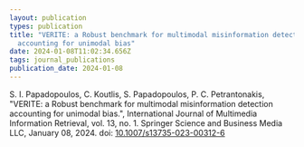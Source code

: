 ```yaml
---
layout: publication
types: publication
title: "VERITE: a Robust benchmark for multimodal misinformation detection
  accounting for unimodal bias"
date: 2024-01-08T11:02:34.656Z
tags: journal_publications
publication_date: 2024-01-08
---
```

S. I. Papadopoulos, C. Koutlis, S. Papadopoulos, P. C. Petrantonakis, "VERITE: a Robust benchmark for multimodal misinformation detection accounting for unimodal bias.", International Journal of Multimedia Information Retrieval, vol. 13, no. 1. Springer Science and Business Media LLC, January 08, 2024. doi: [10.1007/s13735-023-00312-6](https://link.springer.com/article/10.1007/s13735-023-00312-6)